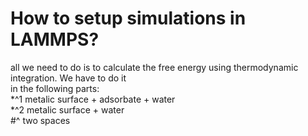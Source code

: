 # How to setup simulations in LAMMPS?  
all we need to do is to calculate the free energy using thermodynamic integration. We have to do it  
in the following parts:  
*^1 metalic surface + adsorbate + water  
*^2 metalic surface + water  
#^ two spaces




